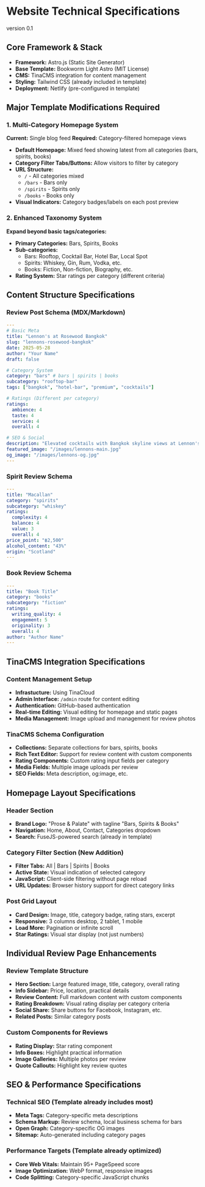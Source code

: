 # Website Technical Specifications

version 0.1

## **Core Framework & Stack**
- **Framework:** Astro.js (Static Site Generator)
- **Base Template:** Bookworm Light Astro (MIT License)
- **CMS:** TinaCMS integration for content management
- **Styling:** Tailwind CSS (already included in template)
- **Deployment:** Netlify (pre-configured in template)

## **Major Template Modifications Required**

### **1. Multi-Category Homepage System**
**Current:** Single blog feed
**Required:** Category-filtered homepage views

- **Default Homepage:** Mixed feed showing latest from all categories (bars, spirits, books)
- **Category Filter Tabs/Buttons:** Allow visitors to filter by category
- **URL Structure:**
  - `/` - All categories mixed
  - `/bars` - Bars only
  - `/spirits` - Spirits only  
  - `/books` - Books only
- **Visual Indicators:** Category badges/labels on each post preview

### **2. Enhanced Taxonomy System**
**Expand beyond basic tags/categories:**
- **Primary Categories:** Bars, Spirits, Books
- **Sub-categories:** 
  - Bars: Rooftop, Cocktail Bar, Hotel Bar, Local Spot
  - Spirits: Whiskey, Gin, Rum, Vodka, etc.
  - Books: Fiction, Non-fiction, Biography, etc.
- **Rating System:** Star ratings per category (different criteria)

## **Content Structure Specifications**

### **Review Post Schema (MDX/Markdown)**
```yaml
---
# Basic Meta
title: "Lennon's at Rosewood Bangkok"
slug: "lennons-rosewood-bangkok"
date: 2025-05-28
author: "Your Name"
draft: false

# Category System
category: "bars" # bars | spirits | books
subcategory: "rooftop-bar"
tags: ["bangkok", "hotel-bar", "premium", "cocktails"]

# Ratings (Different per category)
ratings:
  ambience: 4
  taste: 4
  service: 4
  overall: 4

# SEO & Social
description: "Elevated cocktails with Bangkok skyline views at Lennon's rooftop bar"
featured_image: "/images/lennons-main.jpg"
og_image: "/images/lennons-og.jpg"
---
```

### **Spirit Review Schema**
```yaml
---
title: "Macallan"
category: "spirits"
subcategory: "whiskey"
ratings:
  complexity: 4
  balance: 4
  value: 3
  overall: 4
price_point: "฿2,500"
alcohol_content: "43%"
origin: "Scotland"
---
```

### **Book Review Schema**
```yaml
---
title: "Book Title"
category: "books"
subcategory: "fiction"
ratings:
  writing_quality: 4
  engagement: 5
  originality: 3
  overall: 4
author: "Author Name"
---
```

## **TinaCMS Integration Specifications**

### **Content Management Setup**
- **Infrastucture:** Using TinaCloud 
- **Admin Interface:** `/admin` route for content editing
- **Authentication:** GitHub-based authentication
- **Real-time Editing:** Visual editing for homepage and static pages
- **Media Management:** Image upload and management for review photos

### **TinaCMS Schema Configuration**
- **Collections:** Separate collections for bars, spirits, books
- **Rich Text Editor:** Support for review content with custom components
- **Rating Components:** Custom rating input fields per category
- **Media Fields:** Multiple image uploads per review
- **SEO Fields:** Meta description, og:image, etc.

## **Homepage Layout Specifications**

### **Header Section**
- **Brand Logo:** "Prose & Palate" with tagline "Bars, Spirits & Books"
- **Navigation:** Home, About, Contact, Categories dropdown
- **Search:** FuseJS-powered search (already in template)

### **Category Filter Section** (New Addition)
- **Filter Tabs:** All | Bars | Spirits | Books
- **Active State:** Visual indication of selected category
- **JavaScript:** Client-side filtering without page reload
- **URL Updates:** Browser history support for direct category links

### **Post Grid Layout**
- **Card Design:** Image, title, category badge, rating stars, excerpt
- **Responsive:** 3 columns desktop, 2 tablet, 1 mobile
- **Load More:** Pagination or infinite scroll
- **Star Ratings:** Visual star display (not just numbers)

## **Individual Review Page Enhancements**

### **Review Template Structure**
- **Hero Section:** Large featured image, title, category, overall rating
- **Info Sidebar:** Price, location, practical details
- **Review Content:** Full markdown content with custom components
- **Rating Breakdown:** Visual rating display per category criteria
- **Social Share:** Share buttons for Facebook, Instagram, etc.
- **Related Posts:** Similar category posts

### **Custom Components for Reviews**
- **Rating Display:** Star rating component
- **Info Boxes:** Highlight practical information
- **Image Galleries:** Multiple photos per review
- **Quote Callouts:** Highlight key review quotes

## **SEO & Performance Specifications**

### **Technical SEO** (Template already includes most)
- **Meta Tags:** Category-specific meta descriptions
- **Schema Markup:** Review schema, local business schema for bars
- **Open Graph:** Category-specific OG images
- **Sitemap:** Auto-generated including category pages

### **Performance Targets** (Template already optimized)
- **Core Web Vitals:** Maintain 95+ PageSpeed score
- **Image Optimization:** WebP format, responsive images
- **Code Splitting:** Category-specific JavaScript chunks
